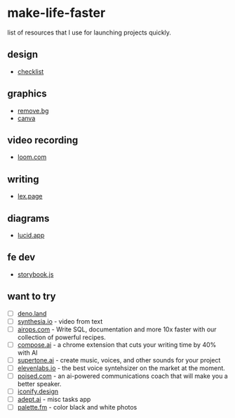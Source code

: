 # make-life-faster
list of resources that I use for launching projects quickly.

## design
- [checklist](https://www.checklist.design/)

## graphics
- [remove.bg](https://www.remove.bg/)
- [canva](https://www.canva.com/logos/)

## video recording
- [loom.com](https://www.loom.com/looms/videos)

## writing
- [lex.page](https://lex.page/~)

## diagrams
- [lucid.app](https://lucid.app/documents#/dashboard)

## fe dev
- [storybook.js](https://storybook.js.org/)


## want to try
- [ ] [deno.land](https://deno.land/)
- [ ] [synthesia.io](https://www.synthesia.io/) - video from text
- [ ] [airops.com](https://www.airops.com/) - Write SQL, documentation and more 10x faster with our collection of powerful recipes.
- [ ] [compose.ai](https://www.compose.ai/) - a chrome extension that cuts your writing time by 40% with AI
- [ ] [supertone.ai](https://supertone.ai/) - create music, voices, and other sounds for your project
- [ ] [elevenlabs.io](https://beta.elevenlabs.io/) - the best voice syntehsizer on the market at the moment.
- [ ] [poised.com](poised.com) - an ai-powered communications coach that will make you a better speaker.
- [ ] [iconify.design](https://iconify.design/)
- [ ] [adept.ai](https://www.adept.ai/) - misc tasks app
- [ ] [palette.fm](https://palette.fm/) - color black and white photos

